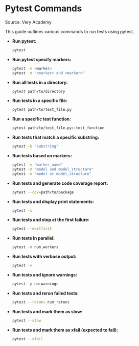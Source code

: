 # Pytest Commands

Source: Very Academy

This guide outlines various commands to run tests using pytest.

- **Run pytest:**
    ```bash
    pytest
    ```
- **Run pytest specify markers:**
    ```bash
    pytest -m <marker>
    pytest -m "<marker> and <marker>"
    ```

- **Run all tests in a directory:**
    ```bash
    pytest path/to/directory
    ```

- **Run tests in a specific file:**
    ```bash
    pytest path/to/test_file.py
    ```

- **Run a specific test function:**
    ```bash
    pytest path/to/test_file.py::test_function
    ```

- **Run tests that match a specific substring:**
    ```bash
    pytest -k "substring"
    ```

- **Run tests based on markers:**
    ```bash
    pytest -m "marker_name"
    pytest -m "model and model_structure"
    pytest -m "model or model_structure"
    ```

- **Run tests and generate code coverage report:**
    ```bash
    pytest --cov=path/to/package
    ```

- **Run tests and display print statements:**
    ```bash
    pytest -s
    ```

- **Run tests and stop at the first failure:**
    ```bash
    pytest --exitfirst
    ```

- **Run tests in parallel:**
    ```bash
    pytest -n num_workers
    ```

- **Run tests with verbose output:**
    ```bash
    pytest -v
    ```

- **Run tests and ignore warnings:**
    ```bash
    pytest -p no:warnings
    ```

- **Run tests and rerun failed tests:**
    ```bash
    pytest --reruns num_reruns
    ```

- **Run tests and mark them as slow:**
    ```bash
    pytest --slow
    ```

- **Run tests and mark them as xfail (expected to fail):**
    ```bash
    pytest --xfail
    ```
